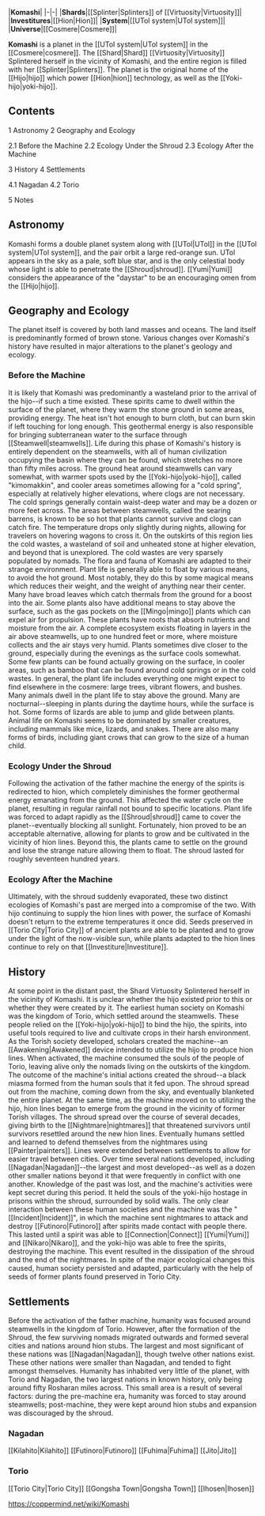 |**Komashi**|
|-|-|
|**Shards**|[[Splinter\|Splinters]] of [[Virtuosity\|Virtuosity]]|
|**Investitures**|[[Hion\|Hion]]|
|**System**|[[UTol system\|UTol system]]|
|**Universe**|[[Cosmere\|Cosmere]]|

**Komashi** is a planet in the [[UTol system\|UTol system]] in the [[Cosmere\|cosmere]]. The [[Shard\|Shard]] [[Virtuosity\|Virtuosity]] Splintered herself in the vicinity of Komashi, and the entire region is filled with her [[Splinter\|Splinters]]. The planet is the original home of the [[Hijo\|hijo]] which power [[Hion\|hion]] technology, as well as the [[Yoki-hijo\|yoki-hijo]].

## Contents

1 Astronomy
2 Geography and Ecology

2.1 Before the Machine
2.2 Ecology Under the Shroud
2.3 Ecology After the Machine


3 History
4 Settlements

4.1 Nagadan
4.2 Torio


5 Notes


## Astronomy
Komashi forms a double planet system along with [[UTol\|UTol]] in the [[UTol system\|UTol system]], and the pair orbit a large red-orange sun. UTol appears in the sky as a pale, soft blue star, and is the only celestial body whose light is able to penetrate the [[Shroud\|shroud]]. [[Yumi\|Yumi]] considers the appearance of the "daystar" to be an encouraging omen from the [[Hijo\|hijo]].

## Geography and Ecology
The planet itself is covered by both land masses and oceans. The land itself is predominantly formed of brown stone. Various changes over Komashi's history have resulted in major alterations to the planet's geology and ecology.

### Before the Machine
It is likely that Komashi was predominantly a wasteland prior to the arrival of the hijo--if such a time existed. These spirits came to dwell within the surface of the planet, where they warm the stone ground in some areas, providing energy. The heat isn't hot enough to burn cloth, but can burn skin if left touching for long enough. This geothermal energy is also responsible for bringing subterranean water to the surface through [[Steamwell\|steamwells]]. Life during this phase of Komashi's history is entirely dependent on the steamwells, with all of human civilization occupying the basin where they can be found, which stretches no more than fifty miles across. The ground heat around steamwells can vary somewhat, with warmer spots used by the [[Yoki-hijo\|yoki-hijo]], called "kimomakkin", and cooler areas sometimes allowing for a "cold spring", especially at relatively higher elevations, where clogs are not necessary. The cold springs generally contain waist-deep water and may be a dozen or more feet across.
The areas between steamwells, called the searing barrens, is known to be so hot that plants cannot survive and clogs can catch fire. The temperature drops only slightly during nights, allowing for travelers on hovering wagons to cross it. On the outskirts of this region lies the cold wastes, a wasteland of soil and unheated stone at higher elevation, and beyond that is unexplored. The cold wastes are very sparsely populated by nomads.
The flora and fauna of Komashi are adapted to their strange environment. Plant life is generally able to float by various means, to avoid the hot ground. Most notably, they do this by some magical means which reduces their weight, and the weight of anything near their center. Many have broad leaves which catch thermals from the ground for a boost into the air. Some plants also have additional means to stay above the surface, such as the gas pockets on the [[Mingo\|mingo]] plants which can expel air for propulsion. These plants have roots that absorb nutrients and moisture from the air. A complete ecosystem exists floating in layers in the air above steamwells, up to one hundred feet or more, where moisture collects and the air stays very humid. Plants sometimes dive closer to the ground, especially during the evenings as the surface cools somewhat. Some few plants can be found actually growing on the surface, in cooler areas, such as bamboo that can be found around cold springs or in the cold wastes. In general, the plant life includes everything one might expect to find elsewhere in the cosmere: large trees, vibrant flowers, and bushes.
Many animals dwell in the plant life to stay above the ground. Many are nocturnal--sleeping in plants during the daytime hours, while the surface is hot. Some forms of lizards are able to jump and glide between plants. Animal life on Komashi seems to be dominated by smaller creatures, including mammals like mice, lizards, and snakes. There are also many forms of birds, including giant crows that can grow to the size of a human child.

### Ecology Under the Shroud
Following the activation of the father machine the energy of the spirits is redirected to hion, which completely diminishes the former geothermal energy emanating from the ground. This affected the water cycle on the planet, resulting in regular rainfall not bound to specific locations. Plant life was forced to adapt rapidly as the [[Shroud\|shroud]] came to cover the planet--eventually blocking all sunlight. Fortunately, hion proved to be an acceptable alternative, allowing for plants to grow and be cultivated in the vicinity of hion lines. Beyond this, the plants came to settle on the ground and lose the strange nature allowing them to float.
The shroud lasted for roughly seventeen hundred years.

### Ecology After the Machine
Ultimately, with the shroud suddenly evaporated, these two distinct ecologies of Komashi's past are merged into a compromise of the two. With hijo continuing to supply the hion lines with power, the surface of Komashi doesn't return to the extreme temperatures it once did. Seeds preserved in [[Torio City\|Torio City]] of ancient plants are able to be planted and to grow under the light of the now-visible sun, while plants adapted to the hion lines continue to rely on that [[Investiture\|Investiture]].

## History
At some point in the distant past, the Shard Virtuosity Splintered herself in the vicinity of Komashi. It is unclear whether the hijo existed prior to this or whether they were created by it. The earliest human society on Komashi was the kingdom of Torio, which settled around the steamwells. These people relied on the [[Yoki-hijo\|yoki-hijo]] to bind the hijo, the spirits, into useful tools required to live and cultivate crops in their harsh environment. As the Torish society developed, scholars created the machine--an [[Awakening\|Awakened]] device intended to utilize the hijo to produce hion lines. When activated, the machine consumed the souls of the people of Torio, leaving alive only the nomads living on the outskirts of the kingdom.
The outcome of the machine's initial actions created the shroud--a black miasma formed from the human souls that it fed upon. The shroud spread out from the machine, coming down from the sky, and eventually blanketed the entire planet. At the same time, as the machine moved on to utilizing the hijo, hion lines began to emerge from the ground in the vicinity of former Torish villages. The shroud spread over the course of several decades, giving birth to the [[Nightmare\|nightmares]] that threatened survivors until survivors resettled around the new hion lines. Eventually humans settled and learned to defend themselves from the nightmares using [[Painter\|painters]]. Lines were extended between settlements to allow for easier travel between cities. Over time several nations developed, including [[Nagadan\|Nagadan]]--the largest and most developed--as well as a dozen other smaller nations beyond it that were frequently in conflict with one another. Knowledge of the past was lost, and the machine's activities were kept secret during this period. It held the souls of the yoki-hijo hostage in prisons within the shroud, surrounded by solid walls. The only clear interaction between these human societies and the machine was the "[[Incident\|Incident]]", in which the machine sent nightmares to attack and destroy [[Futinoro\|Futinoro]] after spirits made contact with people there.
This lasted until a spirit was able to [[Connection\|Connect]] [[Yumi\|Yumi]] and [[Nikaro\|Nikaro]], and the yoki-hijo was able to free the spirits, destroying the machine. This event resulted in the dissipation of the shroud and the end of the nightmares. In spite of the major ecological changes this caused, human society persisted and adapted, particularly with the help of seeds of former plants found preserved in Torio City.

## Settlements
Before the activation of the father machine, humanity was focused around steamwells in the kingdom of Torio. However, after the formation of the Shroud, the few surviving nomads migrated outwards and formed several cities and nations around hion stubs. The largest and most significant of these nations was [[Nagadan\|Nagadan]], though twelve other nations exist. These other nations were smaller than Nagadan, and tended to fight amongst themselves.
Humanity has inhabited very little of the planet, with Torio and Nagadan, the two largest nations in known history, only being around fifty Rosharan miles across. This small area is a result of several factors: during the pre-machine era, humanity was forced to stay around steamwells; post-machine, they were kept around hion stubs and expansion was discouraged by the shroud.

### Nagadan
[[Kilahito\|Kilahito]]
[[Futinoro\|Futinoro]]
[[Fuhima\|Fuhima]]
[[Jito\|Jito]]
### Torio
[[Torio City\|Torio City]]
[[Gongsha Town\|Gongsha Town]]
[[Ihosen\|Ihosen]]


https://coppermind.net/wiki/Komashi